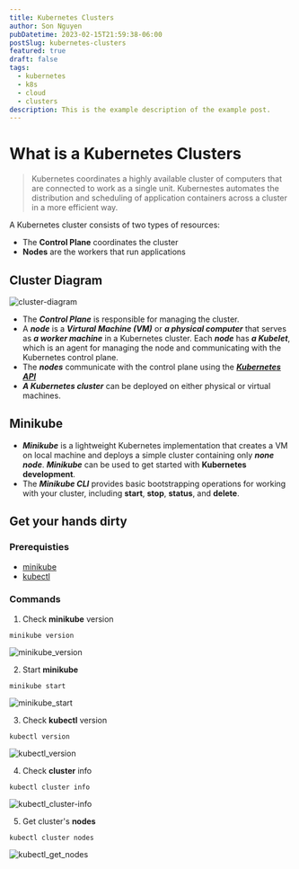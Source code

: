 ```yaml
---
title: Kubernetes Clusters
author: Son Nguyen
pubDatetime: 2023-02-15T21:59:38-06:00
postSlug: kubernetes-clusters
featured: true
draft: false
tags:
  - kubernetes
  - k8s
  - cloud
  - clusters
description: This is the example description of the example post.
---
```


# What is a Kubernetes Clusters

> Kubernetes coordinates a highly available cluster of computers that are connected to work as a single unit.
> Kubernestes automates the distribution and scheduling of application containers across a cluster in a more efficient way.

A Kubernetes cluster consists of two types of resources:

- The **Control Plane** coordinates the cluster
- **Nodes** are the workers that run applications

## Cluster Diagram

![cluster-diagram](https://d33wubrfki0l68.cloudfront.net/283cc20bb49089cb2ca54d51b4ac27720c1a7902/34424/docs/tutorials/kubernetes-basics/public/images/module_01_cluster.svg "cluster-diagram")

- The **_Control Plane_** is responsible for managing the cluster.
- A **_node_** is a **_Virtural Machine (VM)_** or **_a physical computer_** that serves as **_a worker machine_** in a Kubernetes cluster. Each **_node_** has **_a Kubelet_**, which is an agent for managing the node and communicating with the Kubernetes control plane.
- The **_nodes_** communicate with the control plane using the [**_Kubernetes API_**](https://kubernetes.io/docs/concepts/overview/kubernetes-api/)
- **_A Kubernetes cluster_** can be deployed on either physical or virtual machines.

## Minikube

- **_Minikube_** is a lightweight Kubernetes implementation that creates a VM on local machine and deploys a simple cluster containing only **_none node_**. **_Minikube_** can be used to get started with **Kubernetes development**.
- The **_Minikube CLI_** provides basic bootstrapping operations for working with your cluster, including **start**, **stop**, **status**, and **delete**.

## Get your hands dirty

### Prerequisties

- [minikube](https://minikube.sigs.k8s.io/docs/start/)
- [kubectl](https://kubernetes.io/docs/tasks/tools/)

### Commands

1. Check **minikube** version

```
minikube version
```

![minikube_version](/assets/content/k8s/minikube_version.png "minikube version")

2. Start **minikube**

```
minikube start
```

![minikube_start](/assets/content/k8s/minikube_start.png "minikube start")

3. Check **kubectl** version

```
kubectl version
```

![kubectl_version](/assets/content/k8s/kubectl_version.png "kubectl version")

4. Check **cluster** info

```
kubectl cluster info
```

![kubectl_cluster-info](/assets/content/k8s/kubectl_cluster-info.png "kubectl cluster-info")

5. Get cluster's **nodes**

```
kubectl cluster nodes
```

![kubectl_get_nodes](/assets/content/k8s/kubectl_get_nodes.png "kubectl get nodes")
